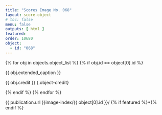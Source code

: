 ```yaml
---
title: "Scores Image No. 068"
layout: score-object
# toc: false
menu: false
outputs: [ html ]
featured: 
order: 10680
object:
  - id: "068"
---
```


{% for obj in objects.object_list %}
{% if obj.id == object[0].id %}

{{ obj.extended_caption }}

{{ obj.credit }} {.object-credit}

{% endif %}
{% endfor %}

<div class="object-credit object-url is-print-only">

{{ publication.url }}image-index/{{ object[0].id }}/ {% if featured %}*{% endif %}

</div>

